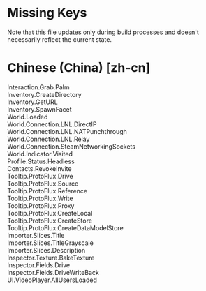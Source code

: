 # Missing Keys
Note that this file updates only during build processes and doesn't necessarily reflect the current state.

# Chinese (China) [zh-cn]
Interaction.Grab.Palm  
Inventory.CreateDirectory  
Inventory.GetURL  
Inventory.SpawnFacet  
World.Loaded  
World.Connection.LNL.DirectIP  
World.Connection.LNL.NATPunchthrough  
World.Connection.LNL.Relay  
World.Connection.SteamNetworkingSockets  
World.Indicator.Visited  
Profile.Status.Headless  
Contacts.RevokeInvite  
Tooltip.ProtoFlux.Drive  
Tooltip.ProtoFlux.Source  
Tooltip.ProtoFlux.Reference  
Tooltip.ProtoFlux.Write  
Tooltip.ProtoFlux.Proxy  
Tooltip.ProtoFlux.CreateLocal  
Tooltip.ProtoFlux.CreateStore  
Tooltip.ProtoFlux.CreateDataModelStore  
Importer.Slices.Title  
Importer.Slices.TitleGrayscale  
Importer.Slices.Description  
Inspector.Texture.BakeTexture  
Inspector.Fields.Drive  
Inspector.Fields.DriveWriteBack  
UI.VideoPlayer.AllUsersLoaded  


